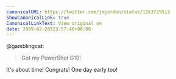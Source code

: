 ```yaml
---
canonicalURL: https://twitter.com/jmjordan/status/1263729513
ShowCanonicalLink: true
CanonicalLinkText: View original on
date: 2009-02-28T23:57:40+00:00
---
```

@gamblingcat:

> Got my PowerShot G10!

It's about time! Congrats! One day early too!